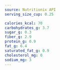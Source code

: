 ```yaml
---
source: Nutritionix API
serving_size_cup: 0.25

calories_kcal: 70
carbohydrates_g: 3.7
sugar_g: 0.3
fiber_g: 2.9
protein_g: 0.9
fat_g: 6.4
saturated_fat_g: 0.9
cholesterol_mg: 0
sodium_mg: 3
---
```


